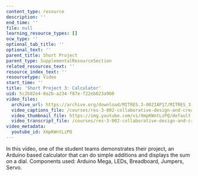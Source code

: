 ```yaml
---
content_type: resource
description: ''
end_time: ''
file: null
learning_resource_types: []
ocw_type: ''
optional_tab_title: ''
optional_text: ''
parent_title: Short Project
parent_type: SupplementalResourceSection
related_resources_text: ''
resource_index_text: ''
resourcetype: Video
start_time: ''
title: 'Short Project 3: Calculator'
uid: 5c2b82e4-0a2b-a234-f87e-f22eb623a9b0
video_files:
  archive_url: https://archive.org/download/MITRES.3-002IAP17/MITRES_3-002IAP17_Short_Project_3_300k.mp4
  video_captions_file: /courses/res-3-002-collaborative-design-and-creative-expression-with-arduino-microcontrollers-january-iap-2017/16ba87b8b3575abcad282e29c1797463_XmpKWntLzPQ.vtt
  video_thumbnail_file: https://img.youtube.com/vi/XmpKWntLzPQ/default.jpg
  video_transcript_file: /courses/res-3-002-collaborative-design-and-creative-expression-with-arduino-microcontrollers-january-iap-2017/ed5c3757e6ce21e820302ddfb65da35c_XmpKWntLzPQ.pdf
video_metadata:
  youtube_id: XmpKWntLzPQ
---
```


In this video, one of the student teams demonstrates their project, an Arduino based calculator that can do simple additions and displays the sum on a dial. Components used: Arduino Mega, LEDs, Breadboard, Jumpers, Servo.

